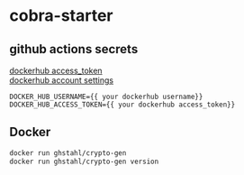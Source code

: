 # cobra-starter

## github actions secrets

[dockerhub access_token](https://hub.docker.com/settings/security)  
[dockerhub account settings](https://hub.docker.com/settings/general)
```env
DOCKER_HUB_USERNAME={{ your dockerhub username}}
DOCKER_HUB_ACCESS_TOKEN={{ your dockerhub access_token}}
```


## Docker

```bash
docker run ghstahl/crypto-gen 
docker run ghstahl/crypto-gen version
```

